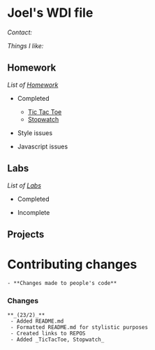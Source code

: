 # Joel's WDI file


_Contact:_

_Things I like:_

## Homework

_List of [Homework](#https://jeremiahalex.gitbooks.io/sg-wdi-2/content/homework/index.html)_


  * Completed


    -  [Tic Tac Toe](https://github.com/misashi/TicTacToe)
    -  [Stopwatch](https://github.com/misashi/Stopwatch)

  * Style issues

  * Javascript issues

## Labs

_List of [Labs](https://jeremiahalex.gitbooks.io/sg-wdi-2/content/labs/index.html)_

  * Completed

  * Incomplete


## Projects



# Contributing changes
```
- **Changes made to people's code**
```

### Changes
```
**_(23/2)_**
 - Added README.md
 - Formatted README.md for stylistic purposes
 - Created links to REPOS
 - Added _TicTacToe, Stopwatch_
 ```
